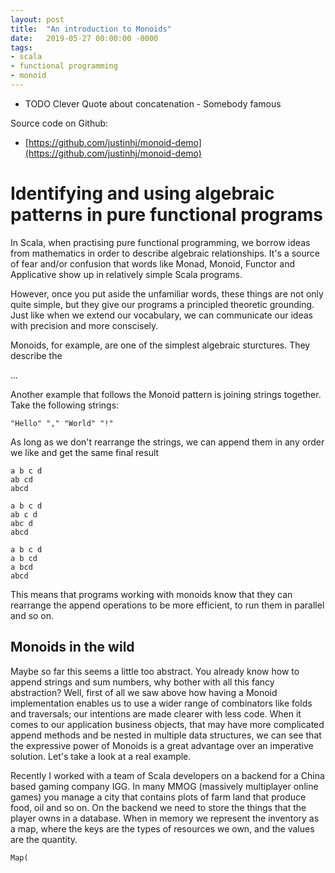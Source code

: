 ```yaml
---
layout: post
title:  "An introduction to Monoids"
date:   2019-05-27 00:00:00 -0000
tags:
- scala
- functional programming
- monoid
---
```


- TODO Clever Quote about concatenation - Somebody famous

Source code on Github:

- [https://github.com/justinhj/monoid-demo](https://github.com/justinhj/monoid-demo)

# Identifying and using algebraic patterns in pure functional programs

In Scala, when practising pure functional programming, we borrow ideas from mathematics in order to describe algebraic relationships. It's a source of fear and/or confusion that words like Monad, Monoid, Functor and Applicative show up in relatively simple Scala programs. 

However, once you put aside the unfamiliar words, these things are not only quite simple, but they give our programs a principled theoretic grounding. Just like when we extend our vocabulary, we can communicate our ideas with precision and more conscisely.

Monoids, for example, are one of the simplest algebraic sturctures. They describe the 

...

Another example that follows the Monoid pattern is joining strings together. Take the following strings:

`"Hello" "," "World" "!"`

As long as we don't rearrange the strings, we can append them in any order we like and get the same final result

```
a b c d
ab cd
abcd
```

```
a b c d
ab c d
abc d
abcd
```

```
a b c d
a b cd
a bcd
abcd
```

This means that programs working with monoids know that they can rearrange the append operations to be more efficient, to run them in parallel and so on.

## Monoids in the wild

Maybe so far this seems a little too abstract. You already know how to append strings and sum numbers, why bother with all this fancy abstraction? Well, first of all we saw above how having a Monoid implementation enables us to use a wider range of combinators like folds and traversals; our intentions are made clearer with less code. When it comes to our application business objects, that may have more complicated append methods and be nested in multiple data structures, we can see that the expressive power of Monoids is a great advantage over an imperative solution. Let's take a look at a real example.

Recently I worked with a team of Scala developers on a backend for a China based gaming company IGG. In many MMOG (massively multiplayer online games) you manage a city that contains plots of farm land that produce food, oil and so on. On the backend we need to store the things that the player owns in a database. When in memory we represent the inventory as a map, where the keys are the types of resources we own, and the values are the quantity.

```
Map(



